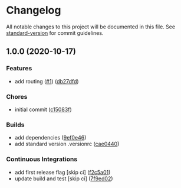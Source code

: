 # Changelog

All notable changes to this project will be documented in this file. See [standard-version](https://github.com/conventional-changelog/standard-version) for commit guidelines.

## 1.0.0 (2020-10-17)


### Features

* add routing ([#1](https://github.com/tnc1997/flutter-train-simulator-utilities/issues/1)) ([db27dfd](https://github.com/tnc1997/flutter-train-simulator-utilities/commit/db27dfdb17c9832238e66b8df041756f77be1c84))


### Chores

* initial commit ([c15083f](https://github.com/tnc1997/flutter-train-simulator-utilities/commit/c15083fa6b76b5bd2b1bee4e7fa132ead9ec3aac))


### Builds

* add dependencies ([9ef0e46](https://github.com/tnc1997/flutter-train-simulator-utilities/commit/9ef0e46ebd92efd986b1b17bfdba5eda791f6c48))
* add standard version .versionrc ([cae0440](https://github.com/tnc1997/flutter-train-simulator-utilities/commit/cae04405e148c5343ad252e3c79faf166fa5b131))


### Continuous Integrations

* add first release flag [skip ci] ([f2c5a01](https://github.com/tnc1997/flutter-train-simulator-utilities/commit/f2c5a01a13843c3de57eefa835bbd3fa07ac7847))
* update build and test [skip ci] ([7f9ed02](https://github.com/tnc1997/flutter-train-simulator-utilities/commit/7f9ed02e18d0d143abdfb7c1e50bfd1215a04df4))
